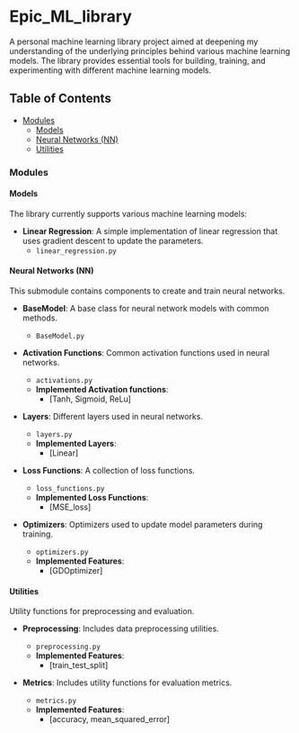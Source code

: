 # Epic_ML_library

A personal machine learning library project aimed at deepening my understanding of the underlying principles behind various machine learning models. The library provides essential tools for building, training, and experimenting with different machine learning models.

## Table of Contents

- [Modules](#modules)
  - [Models](#models)
  - [Neural Networks (NN)](#neural-networks-nn)
  - [Utilities](#utilities)

### Modules

#### Models

The library currently supports various machine learning models:

- **Linear Regression**: A simple implementation of linear regression that uses gradient descent to update the parameters.
  - `linear_regression.py`

#### Neural Networks (NN)

This submodule contains components to create and train neural networks.

- **BaseModel**: A base class for neural network models with common methods.
  - `BaseModel.py`

- **Activation Functions**: Common activation functions used in neural networks.
  - `activations.py`
  - **Implemented Activation functions**:
    - [Tanh, Sigmoid, ReLu]

- **Layers**: Different layers used in neural networks.
  - `layers.py`
  - **Implemented Layers**:
    - [Linear]

- **Loss Functions**: A collection of loss functions.
  - `loss_functions.py`
  - **Implemented Loss Functions**:
    - [MSE_loss]

- **Optimizers**: Optimizers used to update model parameters during training.
  - `optimizers.py`
  - **Implemented Features**:
    - [GDOptimizer]

#### Utilities

Utility functions for preprocessing and evaluation.

- **Preprocessing**: Includes data preprocessing utilities.
  - `preprocessing.py`
  - **Implemented Features**:
    - [train_test_split]

- **Metrics**: Includes utility functions for evaluation metrics.
  - `metrics.py`
  - **Implemented Features**:
    - [accuracy, mean_squared_error]
